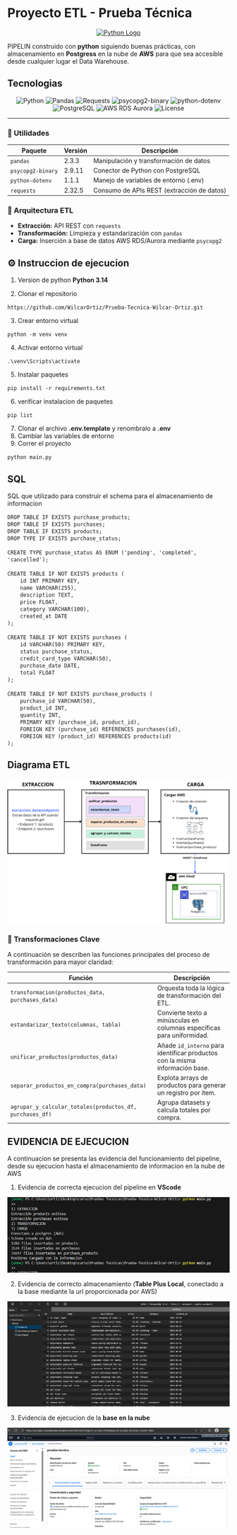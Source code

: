 # Proyecto ETL - Prueba Técnica

<p align="center">
  <a href="https://www.python.org/" target="_blank">
    <img src="https://www.python.org/static/img/python-logo.png" width="140" alt="Python Logo" />
  </a>
</p>


PIPELIN construido con **python** siguiendo buenas prácticas, con almacenamiento en **Postgress** en la nube de **AWS** para que sea accesible desde cualquier lugar el Data Warehouse.

##  Tecnologias

<p align="center">
  <img src="https://img.shields.io/badge/python-%3E=3.11-blue?logo=python" alt="Python" />
  <img src="https://img.shields.io/badge/pandas-2.3.3-orange?logo=pandas" alt="Pandas" />
  <img src="https://img.shields.io/badge/requests-2.32.5-yellow?logo=requests" alt="Requests" />
  <img src="https://img.shields.io/badge/psycopg2--binary-2.9.11-lightblue?logo=postgresql" alt="psycopg2-binary" />
  <img src="https://img.shields.io/badge/python--dotenv-1.1.1-green?logo=dotenv" alt="python-dotenv" />
  <img src="https://img.shields.io/badge/postgresql-15.6-blue?logo=postgresql" alt="PostgreSQL" />
  <img src="https://img.shields.io/badge/aws%20rds-aurora-orange?logo=amazonaws" alt="AWS RDS Aurora" />
  <img src="https://img.shields.io/badge/license-MIT-lightgrey" alt="License" />
</p>

---


### 🐍 Utilidades
| Paquete | Versión | Descripción |
|----------|----------|-------------|
| `pandas` | 2.3.3 | Manipulación y transformación de datos |
| `psycopg2-binary` | 2.9.11 | Conector de Python con PostgreSQL |
| `python-dotenv` | 1.1.1 | Manejo de variables de entorno (.env) |
| `requests` | 2.32.5 | Consumo de APIs REST (extracción de datos) |

### 🧩 Arquitectura ETL
- **Extracción:** API REST con `requests`
- **Transformación:** Limpieza y estandarización con `pandas`
- **Carga:** Inserción a base de datos AWS RDS/Aurora mediante `psycopg2`


## ⚙️ Instruccion de ejecucion

1. Version de python **Python 3.14**

2. Clonar el repositorio
```
https://github.com/WilcarOrtiz/Prueba-Tecnica-Wilcar-Ortiz.git
```
3. Crear entorno virtual
```
python -m venv venv
```
4. Activar entorno virtual 
```
.\venv\Scripts\activate
```
5. Instalar paquetes
```
pip install -r requirements.txt
```
6. verificar instalacion de paquetes
```
pip list
```
7. Clonar el archivo **.env.template** y renombralo a **.env**
8. Cambiar las variables de entorno 
9. Correr el proyecto  
```
python main.py
```
## SQL
SQL que utilizado para construir el schema para el almacenamiento de informacion
```
DROP TABLE IF EXISTS purchase_products;
DROP TABLE IF EXISTS purchases;
DROP TABLE IF EXISTS products;
DROP TYPE IF EXISTS purchase_status;

CREATE TYPE purchase_status AS ENUM ('pending', 'completed', 'cancelled');

CREATE TABLE IF NOT EXISTS products (
    id INT PRIMARY KEY,
    name VARCHAR(255),
    description TEXT,
    price FLOAT,
    category VARCHAR(100),
    created_at DATE
);

CREATE TABLE IF NOT EXISTS purchases (
    id VARCHAR(50) PRIMARY KEY,
    status purchase_status,
    credit_card_type VARCHAR(50),
    purchase_date DATE,
    total FLOAT
);

CREATE TABLE IF NOT EXISTS purchase_products (
    purchase_id VARCHAR(50),
    product_id INT,
    quantity INT,
    PRIMARY KEY (purchase_id, product_id),
    FOREIGN KEY (purchase_id) REFERENCES purchases(id),
    FOREIGN KEY (product_id) REFERENCES products(id)
);
```


##  Diagrama ETL

![Diagrama ETL](assets/ETL.png)

### 🔹 Transformaciones Clave

A continuación se describen las funciones principales del proceso de transformación para mayor claridad:

| Función                                                  | Descripción                                                                  |
| -------------------------------------------------------- | ---------------------------------------------------------------------------- |
| `transformacion(productos_data, purchases_data)`         | Orquesta toda la lógica de transformación del ETL.                           |
| `estandarizar_texto(columnas, tabla)`                    | Convierte texto a minúsculas en columnas específicas para uniformidad.       |
| `unificar_productos(productos_data)`                     | Añade `id_interno` para identificar productos con la misma información base. |
| `separar_productos_en_compra(purchases_data)`            | Explota arrays de productos para generar un registro por ítem.               |
| `agrupar_y_calcular_totales(productos_df, purchases_df)` | Agrupa datasets y calcula totales por compra.                                |



## EVIDENCIA DE EJECUCION
A continuacion se presenta las evidencia del funcionamiento del pipeline, desde su ejecucion hasta el almacenamiento de informacion en la nube de AWS

1. Evidencia de correcta ejecucion del  pipeline en **VScode**

![Diagrama ETL](assets/evidencia1.png)

2. Evidencia de correcto almacenamiento (**Table Plus Local**, conectado a la base mediante la url proporcionada por AWS)

![Diagrama ETL](assets/evidencia2.png)

3. Evidencia de ejecucion de la **base en la nube**

![Diagrama ETL](assets/evidencia3.png)

